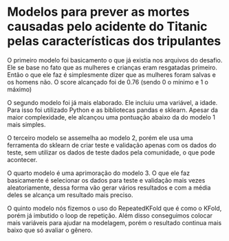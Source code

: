 # Modelos para prever as mortes causadas pelo acidente do Titanic pelas características dos tripulantes

O primeiro modelo foi basicamento o que já existia nos arquivos do desafio. Ele se base no fato que as mulheres e crianças eram resgatadas primeiro. Então o que ele faz é simplesmente dizer que as mulheres foram salvas e os homens não. O score alcançado foi de 0.76 (sendo 0 o mínimo e 1 o máximo)

O segundo modelo foi já mais elaborado. Ele incluiu uma variável, a idade. Para isso foi utilizado Python e as bibliotecas pandas e sklearn. Apesar da maior complexidade, ele alcançou uma pontuação abaixo da do modelo 1 mais simples.

O terceiro modelo se assemelha ao modelo 2, porém ele usa uma ferramenta do sklearn de criar teste e validação apenas com os dados do teste, sem utilizar os dados de teste dados pela comunidade, o que pode acontecer.

O quarto modelo é uma aprimoração do modelo 3. O que ele faz basicamente é selecionar os dados para teste e validação mais vezes aleatoriamente, dessa forma vão gerar vários resultados e com a média deles se alcança um resultado mais preciso.

O quinto modelo nós fizemos o uso do RepeatedKFold que é como o KFold, porém já imbutido o loop de repetição. Além disso conseguimos colocar mais variáveis para ajudar na modelagem, porém o resultado continua mais baixo que só avaliar o gênero.
